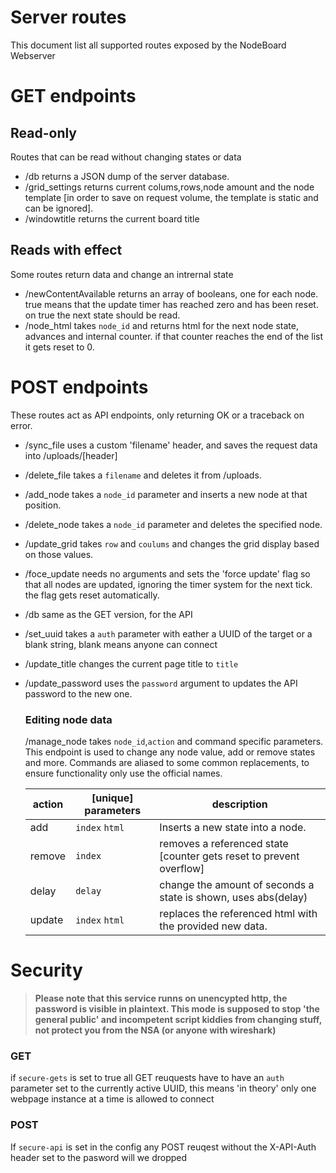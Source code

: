 # Server routes
This document list all supported routes exposed by the NodeBoard Webserver


# GET endpoints
## Read-only
Routes that can be read without changing states or data

* /db returns a JSON dump of the server database.
* /grid_settings returns current colums,rows,node amount and the node template
[in order to save on request volume, the template is static and can be ignored].
* /windowtitle returns the current board title

## Reads with effect
Some routes return data and change an intrernal state
* /newContentAvailable returns an array of booleans, one for each node. true means that the
update timer has reached zero and has been reset. on true the next state should be read.
* /node_html takes `node_id` and returns html for the next node state, advances and internal
counter. if that counter reaches the end of the list it gets reset to 0.

# POST endpoints
These routes act as API endpoints, only returning OK or a traceback on error.
* /sync_file uses a custom 'filename' header, and saves the request data into /uploads/[header]
* /delete_file takes a `filename` and deletes it from /uploads.
* /add_node takes a `node_id` parameter and inserts a new node at that position.
* /delete_node takes a `node_id` parameter and deletes the specified node.
* /update_grid takes `row` and `coulums` and changes the grid display based on those values.
* /foce_update needs no arguments and sets the 'force update' flag so that all nodes are updated,
ignoring the timer system for the next tick. the flag gets reset automatically.
* /db same as the GET version, for the API
* /set_uuid takes a `auth` parameter with eather a UUID of the target or a blank string,
	blank means anyone can connect
* /update_title changes the current page title to `title`
* /update_password uses the `password` argument to updates the API password to the new one.

	### Editing node data
	/manage_node takes `node_id`,`action` and command specific parameters. This endpoint is used to
	change any node value, add or remove states and more. Commands are aliased to some common
	replacements, to ensure functionality only use the official names.

	|action|[unique] parameters|description|
	|---|---|---|
	|add|`index` `html`|Inserts a new state into a node.
	|remove|`index`| removes a referenced state [counter gets reset to prevent overflow]
	|delay|`delay`|change the amount of seconds a state is shown, uses abs(delay)
	|update|`index` `html`| replaces the referenced html with the provided new data.

# Security
>**Please note that this service runns on unencypted http, the password is visible in plaintext.
This mode is supposed to stop 'the general public' and incompetent script kiddies from
changing stuff, not protect you from the NSA (or anyone with wireshark)**

### GET
if `secure-gets` is set to true all GET reuquests have to have an `auth` parameter set to the currently active UUID, this means 'in theory' only one webpage instance at a time is allowed
to connect

### POST

If `secure-api` is set in the config any POST reuqest without the X-API-Auth header set to the
pasword will we dropped
